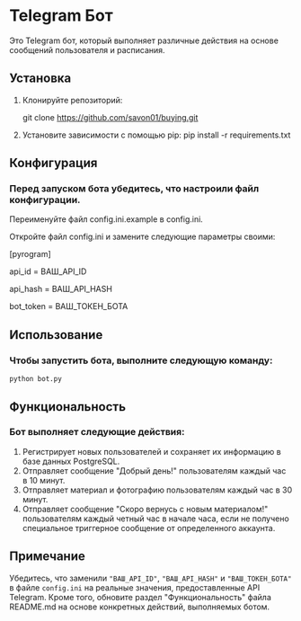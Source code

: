 # Telegram Бот

Это Telegram бот, который выполняет различные действия на основе сообщений пользователя и расписания.

## Установка

1. Клонируйте репозиторий:

   git clone https://github.com/savon01/buying.git


2. Установите зависимости с помощью pip:
    pip install -r requirements.txt



## Конфигурация

### Перед запуском бота убедитесь, что настроили файл конфигурации.

Переименуйте файл config.ini.example в config.ini.

Откройте файл config.ini и замените следующие параметры своими:

[pyrogram]

api_id = ВАШ_API_ID

api_hash = ВАШ_API_HASH

bot_token = ВАШ_ТОКЕН_БОТА


## Использование
### Чтобы запустить бота, выполните следующую команду:

    python bot.py


## Функциональность
### Бот выполняет следующие действия:

1. Регистрирует новых пользователей и сохраняет их информацию в базе данных PostgreSQL.
2. Отправляет сообщение "Добрый день!" пользователям каждый час в 10 минут.
3. Отправляет материал и фотографию пользователям каждый час в 30 минут.
3. Отправляет сообщение "Скоро вернусь с новым материалом!" пользователям каждый четный час в начале часа, если не получено специальное триггерное сообщение от определенного аккаунта.


## Примечание
Убедитесь, что заменили `"ВАШ_API_ID"`, `"ВАШ_API_HASH"` и `"ВАШ_ТОКЕН_БОТА"` в файле `config.ini` на реальные значения, предоставленные API Telegram. Кроме того, обновите раздел "Функциональность" файла README.md на основе конкретных действий, выполняемых ботом.